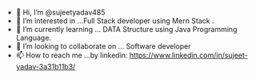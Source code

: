 - 👋 Hi, I’m @sujeetyadav485
- 👀 I’m interested in ...Full Stack developer using Mern Stack .
- 🌱 I’m currently learning ... DATA Structure using Java Programming Language.
- 💞️ I’m looking to collaborate on ... Software developer
- 📫 How to reach me ...by linkedin:  https://www.linkedin.com/in/sujeet-yadav-3a31b11b3/

<!---
sujeetyadav485/sujeetyadav485 is a ✨ special ✨ repository because its `README.md` (this file) appears on your GitHub profile.
You can click the Preview link to take a look at your changes.
--->
